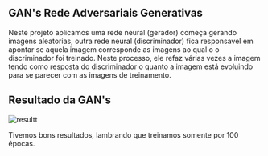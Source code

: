 <h2>GAN's Rede Adversariais Generativas</h2>

Neste projeto aplicamos uma rede neural (gerador) começa gerando imagens aleatorias, outra
rede neural (discriminador) fica responsavel em apontar se aquela imagem corresponde as imagens ao qual o
o discriminador foi treinado. Neste processo, ele refaz várias vezes a imagem tendo como resposta
do discriminador o quanto a imagem está evoluindo para se parecer com as imagens de treinamento.

<h2>Resultado da GAN's</h2>

![resultt](https://github.com/RenanNB360/Visao_Computacional_Colab/assets/87036785/b593bccf-efab-4ed1-a724-cea98c0ff8c8)

Tivemos bons resultados, lambrando que treinamos somente por 100 épocas.
